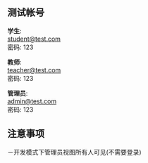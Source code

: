 ## 测试帐号 

**学生**:  
student@test.com  
密码: 123  

**教师**:  
teacher@test.com  
密码: 123  

**管理员**:  
admin@test.com  
密码: 123  

## 注意事项

－开发模式下管理员视图所有人可见(不需要登录)
